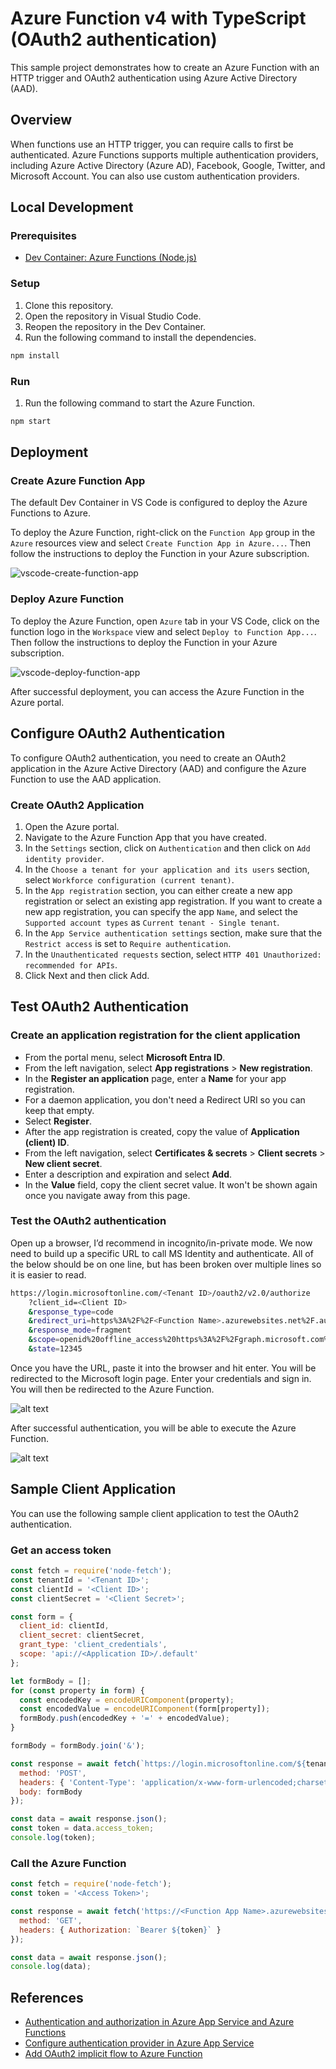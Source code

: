 # Azure Function v4 with TypeScript (OAuth2 authentication)

This sample project demonstrates how to create an Azure Function with an HTTP trigger and OAuth2 authentication using Azure Active Directory (AAD).

## Overview

When functions use an HTTP trigger, you can require calls to first be authenticated. Azure Functions supports multiple authentication providers, including Azure Active Directory (Azure AD), Facebook, Google, Twitter, and Microsoft Account. You can also use custom authentication providers. 

## Local Development

### Prerequisites

- [Dev Container: Azure Functions (Node.js)](https://code.visualstudio.com/docs/devcontainers/containers)

### Setup

1. Clone this repository.
2. Open the repository in Visual Studio Code.
3. Reopen the repository in the Dev Container.
4. Run the following command to install the dependencies.

```bash
npm install
```

### Run

1. Run the following command to start the Azure Function.

```bash
npm start
```

## Deployment

### Create Azure Function App

The default Dev Container in VS Code is configured to deploy the Azure Functions to Azure. 

To deploy the Azure Function, right-click on the `Function App` group in the `Azure` resources view and select `Create Function App in Azure...`. Then follow the instructions to deploy the Function in your Azure subscription.

![vscode-create-function-app](/doc/.attachments/vscode-create-function-app.png)

### Deploy Azure Function

To deploy the Azure Function, open `Azure` tab in your VS Code,
click on the function logo in the `Workspace` view and select `Deploy to Function App...`. Then follow the instructions to deploy the Function in your Azure subscription.

![vscode-deploy-function-app](/doc/.attachments/vscode-deploy-function-app.png)

After successful deployment, you can access the Azure Function in the Azure portal. 

## Configure OAuth2 Authentication

To configure OAuth2 authentication, you need to create an OAuth2 application in the Azure Active Directory (AAD) and configure the Azure Function to use the AAD application.

### Create OAuth2 Application

1. Open the Azure portal.
2. Navigate to the Azure Function App that you have created.
3. In the `Settings` section, click on `Authentication` and then click on `Add identity provider`.
4. In the `Choose a tenant for your application and its users` section, select `Workforce configuration (current tenant)`.
5. In the `App registration` section, you can either create a new app registration or select an existing app registration. If you want to create a new app registration, you can specify the app `Name`, and select the `Supported account types` as `Current tenant - Single tenant`.
6. In the `App Service authentication settings` section, make sure that the `Restrict access` is set to `Require authentication`.
7. In the `Unauthenticated requests` section, select `HTTP 401 Unauthorized: recommended for APIs`.
8. Click Next and then click Add.

## Test OAuth2 Authentication 

### Create an application registration for the client application

-   From the portal menu, select **Microsoft Entra ID**.
-   From the left navigation, select **App registrations** > **New registration**.
-   In the **Register an application** page, enter a **Name** for your app registration.
-   For a daemon application, you don't need a Redirect URI so you can keep that empty.
-   Select **Register**.
-   After the app registration is created, copy the value of **Application (client) ID**.
-   From the left navigation, select **Certificates & secrets** > **Client secrets** > **New client secret**.
-   Enter a description and expiration and select **Add**.
-   In the **Value** field, copy the client secret value. It won't be shown again once you navigate away from this page.

### Test the OAuth2 authentication 

Open up a browser, I’d recommend in incognito/in-private mode. We now need to build up a specific URL to call MS Identity and authenticate. All of the below should be on one line, but has been broken over multiple lines so it is easier to read.

```sh
https://login.microsoftonline.com/<Tenant ID>/oauth2/v2.0/authorize
    ?client_id=<Client ID>
    &response_type=code
    &redirect_uri=https%3A%2F%2F<Function Name>.azurewebsites.net%2F.auth%2Flogin%2Faad%2Fcallback
    &response_mode=fragment
    &scope=openid%20offline_access%20https%3A%2F%2Fgraph.microsoft.com%2Fuser.read
    &state=12345
```

Once you have the URL, paste it into the browser and hit enter. You will be redirected to the Microsoft login page. Enter your credentials and sign in. You will then be redirected to the Azure Function. 

![alt text](/doc/.attachments/web-fn-200.png)

After successful authentication, you will be able to execute the Azure Function. 

![alt text](/doc/.attachments/web-fn-run.png)


## Sample Client Application

You can use the following sample client application to test the OAuth2 authentication.

### Get an access token

```js
const fetch = require('node-fetch');
const tenantId = '<Tenant ID>';
const clientId = '<Client ID>';
const clientSecret = '<Client Secret>';

const form = {
  client_id: clientId,
  client_secret: clientSecret,
  grant_type: 'client_credentials',
  scope: 'api://<Application ID>/.default'
};

let formBody = [];
for (const property in form) {
  const encodedKey = encodeURIComponent(property);
  const encodedValue = encodeURIComponent(form[property]);
  formBody.push(encodedKey + '=' + encodedValue);
}

formBody = formBody.join('&');

const response = await fetch(`https://login.microsoftonline.com/${tenantId}/oauth2/v2.0/token`, {
  method: 'POST',
  headers: { 'Content-Type': 'application/x-www-form-urlencoded;charset=UTF-8' },
  body: formBody
});

const data = await response.json();
const token = data.access_token;
console.log(token);
```


### Call the Azure Function

```js
const fetch = require('node-fetch');
const token = '<Access Token>';

const response = await fetch('https://<Function App Name>.azurewebsites.net/api/<Function Name>', {
  method: 'GET',
  headers: { Authorization: `Bearer ${token}` }
});

const data = await response.json();
console.log(data);
```



## References

- [Authentication and authorization in Azure App Service and Azure Functions](https://learn.microsoft.com/en-us/azure/app-service/overview-authentication-authorization)
- [Configure authentication provider in Azure App Service](https://learn.microsoft.com/en-us/azure/app-service/configure-authentication-provider-aad?tabs=workforce-tenant)
- [Add OAuth2 implicit flow to Azure Function](https://blog.powney.info/2019/05/add-oauth-implicit-flow-to-azure-function)



